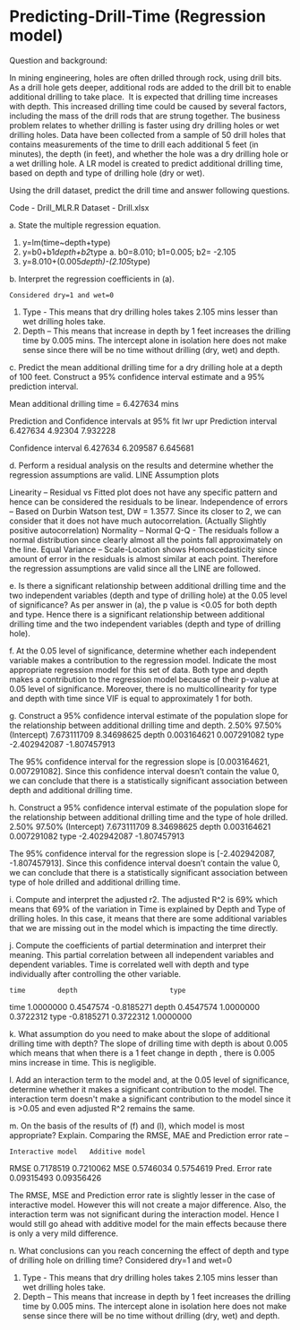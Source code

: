 # Predicting-Drill-Time (Regression model)

Question and background:

In mining engineering, holes are often drilled through rock, using drill bits. As a drill hole gets deeper, additional rods are added to the drill bit to enable additional drilling to take place.  It is expected that drilling time increases with depth. This increased drilling time could be caused by several factors, including the mass of the drill rods that are strung together. The business problem relates to whether drilling is faster using dry drilling holes or wet drilling holes. Data have been collected from a sample of 50 drill holes that contains measurements of the time to drill each additional 5 feet (in minutes), the depth (in feet), and whether the hole was a dry drilling hole or a wet drilling hole. A LR model is created to predict additional drilling time, based on depth and type of drilling hole (dry or wet).


Using the drill dataset, predict the drill time and answer following questions.

Code - Drill_MLR.R 
Dataset - Drill.xlsx


a. State the multiple regression equation.

1.	y=lm(time~depth+type)
2.	y=b0+b1*depth+b2*type
a.	b0=8.010; b1=0.005; b2= -2.105
3.	y=8.010+(0.005*depth)-(2.105*type)
 

b. Interpret the regression coefficients in (a).

    Considered dry=1 and wet=0
1.	Type - This means that dry drilling holes takes 2.105 mins lesser than wet drilling holes take.
2.	Depth – This means that increase in depth by 1 feet increases the drilling time by 0.005 mins.
The intercept alone in isolation here does not make sense since there will be no time without drilling (dry, wet) and depth.

c. Predict the mean additional drilling time for a dry drilling hole at a depth of 100 feet. Construct 
a 95% confidence interval estimate and a 95% prediction interval.

Mean additional drilling time = 6.427634 mins

Prediction and Confidence intervals at 95%
	fit     	lwr      	upr
Prediction interval	6.427634	4.92304	7.932228

Confidence interval	6.427634	6.209587	6.645681



d. Perform a residual analysis on the results and determine whether the regression assumptions are valid.
LINE Assumption plots 
 

Linearity – Residual vs Fitted plot does not have any specific pattern and hence can be considered the residuals to be linear.
Independence of errors – Based on Durbin Watson test, DW = 1.3577. Since its closer to 2, we can consider that it does not have much autocorrelation. (Actually Slightly positive autocorrelation)
Normality – Normal Q-Q - The residuals follow a normal distribution since clearly almost all the points fall approximately on the line.
Equal Variance – Scale-Location shows Homoscedasticity since amount of error in the residuals is almost similar at each point.
Therefore the regression assumptions are valid since all the LINE are followed. 

e. Is there a significant relationship between additional drilling time and the two independent variables (depth and type of drilling hole) at the 0.05 level of significance?
As per answer in (a), the p value is <0.05 for both depth and type. Hence there is a significant relationship between additional drilling time and the two independent variables (depth and type of drilling hole).

f. At the 0.05 level of significance, determine whether each independent variable makes a contribution to the regression model. Indicate the most appropriate regression model for this set of data.
Both type and depth makes a contribution to the regression model because of their p-value at 0.05 level of significance. Moreover, there is no multicollinearity for type and depth with time since VIF is equal to approximately 1 for both. 

g. Construct a 95% confidence interval estimate of the population slope for the relationship between additional drilling time and depth.
 	2.50%	97.50%
(Intercept)	7.673111709	8.34698625
depth	0.003164621	0.007291082
type	-2.402942087	-1.807457913

The 95% confidence interval for the regression slope is [0.003164621, 0.007291082]. Since this confidence interval doesn’t contain the value 0, we can conclude that there is a statistically significant association between depth and additional drilling time.

h. Construct a 95% confidence interval estimate of the population slope for the relationship between additional drilling time and the type of hole drilled.
 	2.50%	97.50%
(Intercept)	7.673111709	8.34698625
depth	0.003164621	0.007291082
type	-2.402942087	-1.807457913
		

The 95% confidence interval for the regression slope is [-2.402942087, -1.807457913]. Since this confidence interval doesn’t contain the value 0, we can conclude that there is a statistically significant association between type of hole drilled and additional drilling time.

i. Compute and interpret the adjusted r2.
The adjusted R^2 is 69% which means that 69% of the variation in Time is explained by Depth and Type of drilling holes. In this case, it means that there are some additional variables that we are missing out in the model which is impacting the time directly.

j. Compute the coefficients of partial determination and interpret their meaning.
This partial correlation between all independent variables and dependent variables. Time is correlated well with depth and type individually after controlling the other variable.

	time     	depth       	            type
time   	1.0000000	0.4547574	-0.8185271
depth  	0.4547574	1.0000000	0.3722312
type  	-0.8185271	0.3722312	1.0000000

k. What assumption do you need to make about the slope of additional drilling time with depth?
The slope of drilling time with depth is about 0.005 which means that when there is a 1 feet change in depth , there is 0.005 mins increase in time. This is negligible.

l. Add an interaction term to the model and, at the 0.05 level of significance, determine whether it makes a significant contribution to the model.
The interaction term doesn't make a significant contribution to the model since it is >0.05 and even adjusted R^2 remains the same. 
 

m. On the basis of the results of (f) and (l), which model is most appropriate? Explain.
Comparing the RMSE, MAE and Prediction error rate – 

	Interactive model	Additive model
RMSE	0.7178519	0.7210062
MSE	0.5746034	0.5754619
Pred. Error rate	0.09315493	0.09356426

The RMSE, MSE and Prediction error rate is slightly lesser in the case of interactive model. However this will not create a major difference. Also, the interaction term was not significant during the interaction model. Hence I would still go ahead with additive model for the main effects because there is only a very mild difference.

n. What conclusions can you reach concerning the effect of depth and type of drilling hole on drilling time?
Considered dry=1 and wet=0
1.	Type - This means that dry drilling holes takes 2.105 mins lesser than wet drilling holes take.
2.	Depth – This means that increase in depth by 1 feet increases the drilling time by 0.005 mins.
The intercept alone in isolation here does not make sense since there will be no time without drilling (dry, wet) and depth.





